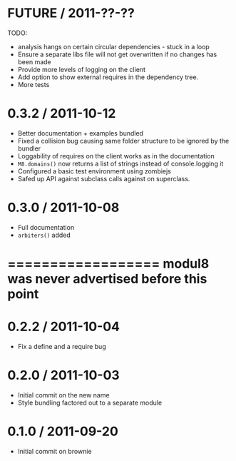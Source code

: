 FUTURE / 2011-??-??
==================
  TODO:
  * analysis hangs on certain circular dependencies - stuck in a loop
  * Ensure a separate libs file will not get overwritten if no changes has been made
  * Provide more levels of logging on the client
  * Add option to show external requires in the dependency tree.
  * More tests


0.3.2 / 2011-10-12
==================
  * Better documentation + examples bundled
  * Fixed a collision bug causing same folder structure to be ignored by the bundler
  * Loggability of requires on the client works as in the documentation
  * `M8.domains()` now returns a list of strings instead of console.logging it
  * Configured a basic test environment using zombiejs
  * Safed up API against subclass calls against on superclass.

0.3.0 / 2011-10-08
==================

  * Full documentation
  * `arbiters()` added

==================
  modul8 was never advertised before this point
==================

0.2.2 / 2011-10-04
==================

  * Fix a define and a require bug

0.2.0 / 2011-10-03
==================

  * Initial commit on the new name
  * Style bundling factored out to a separate module

0.1.0 / 2011-09-20
==================

  * Initial commit on brownie
